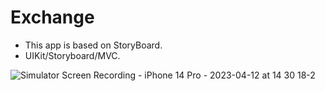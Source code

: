 # Exchange
- This app is based on StoryBoard. 
- UIKit/Storyboard/MVC.

![Simulator Screen Recording - iPhone 14 Pro - 2023-04-12 at 14 30 18-2](https://user-images.githubusercontent.com/122404100/231447316-d43d497b-65be-4230-9695-73f323aa86c7.gif)
